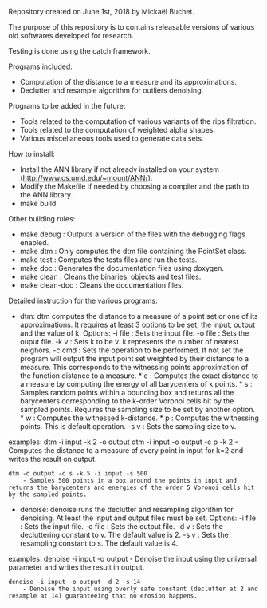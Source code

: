 Repository created on June 1st, 2018 by Mickaël Buchet.

The purpose of this repository is to contains releasable versions of various old softwares developed for research.

Testing is done using the catch framework.

Programs included:
 * Computation of the distance to a measure and its approximations.
 * Declutter and resample algorithm for outliers denoising.

Programs to be added in the future:
 * Tools related to the computation of various variants of the rips filtration.
 * Tools related to the computation of weighted alpha shapes.
 * Various miscellaneous tools used to generate data sets.

How to install:
 * Install the ANN library if not already installed on your system (http://www.cs.umd.edu/~mount/ANN/).
 * Modify the Makefile if needed by choosing a compiler and the path to the ANN library.
 * make build

Other building rules:
 * make debug       : Outputs a version of the files with the debugging flags enabled.
 * make dtm         : Only computes the dtm file containing the PointSet class.
 * make test        : Computes the tests files and run the tests.
 * make doc         : Generates the documentation files using doxygen.
 * make clean       : Cleans the binaries, objects and test files.
 * make clean-doc   : Cleans the documentation files.

Detailed instruction for the various programs:

 * dtm:
dtm computes the distance to a measure of a point set or one of its approximations. It requires at least 3 options to be set, the input, output and the value of k.
    Options:
        -i file     : Sets the input file.
        -o file     : Sets the ouput file.
        -k v        : Sets k to be v. k represents the number of nearest neighors.
        -c cmd      : Sets the operation to be performed. If not set the program will output the input point set weighted by their distance to a measure. This corresponds to the witnessing points approximation of the function distance to a measure.
                * e : Computes the exact distance to a measure by computing the energy of all barycenters of k points.
                * s : Samples random points within a bounding box and returns all the barycenters corresponding to the k-order Voronoi cells hit by the sampled points. Requires the sampling size to be set by another option.
                * w : Computes the witnessed k-distance.
                * p : Computes the witnessing points. This is default operation.
        -s v        : Sets the sampling size to v.

examples:
    dtm -i input -k 2 -o output
    dtm -i input -o output -c p -k 2
        - Computes the distance to a measure of every point in input for k=2 and writes the result on output.

    dtm -o output -c s -k 5 -i input -s 500
        - Samples 500 points in a box around the points in input and returns the barycenters and energies of the order 5 Voronoi cells hit by the sampled points.

 * denoise:
 denoise runs the declutter and resampling algorithm for denoising. At least the input and output files must be set.
    Options:
        -i file     : Sets the input file.
        -o file     : Sets the output file.
        -d v        : Sets the decluttering constant to v. The default value is 2.
        -s v        : Sets the resampling constant to s. The default value is 4.

examples:
    denoise -i input -o output
        - Denoise the input using the universal parameter and writes the result in output.

    denoise -i input -o output -d 2 -s 14
        - Denoise the input using overly safe constant (declutter at 2 and resample at 14) guaranteeing that no erosion happens.
 
